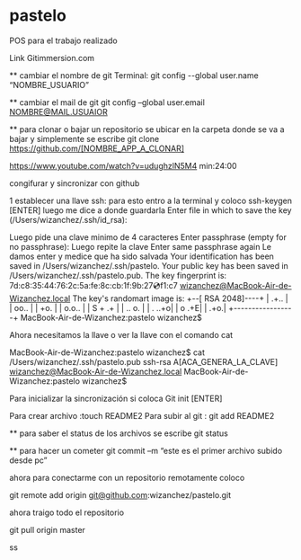 pastelo
=======

POS para el trabajo realizado

Link
Gitimmersion.com

** cambiar el nombre de git
Terminal:
git config --global user.name “NOMBRE_USUARIO”


** cambiar el mail de git
git config –global user.email  NOMBRE@MAIL.USUAIOR

** para clonar o bajar un repositorio
se ubicar en la carpeta  donde se va a bajar y simplemente se escribe
git clone https://github.com/[NOMBRE_APP_A_CLONAR]

https://www.youtube.com/watch?v=udughzlN5M4 min:24:00

congifurar y sincronizar con github

1 establecer una llave ssh: para esto entro a la terminal y coloco 
ssh-keygen [ENTER]
luego me dice a donde guardarla 
Enter file in which to save the key (/Users/wizanchez/.ssh/id_rsa):

Luego pide una clave minimo de 4 caracteres 
Enter passphrase (empty for no passphrase):
Luego repite la clave
Enter same passphrase again
Le damos enter y medice que ha sido salvada
Your identification has been saved in /Users/wizanchez/.ssh/pastelo.
Your public key has been saved in /Users/wizanchez/.ssh/pastelo.pub.
The key fingerprint is:
7d:c8:35:44:76:2c:5a:fe:8c:cb:1f:9b:27:cd:f1:c7 wizanchez@MacBook-Air-de-Wizanchez.local
The key's randomart image is:
+--[ RSA 2048]----+
|           .+..  |
|           oo..  |
|           +o.   |
|         o.o..   |
|        S + .+   |
|           .. o. |
|           . ..+o|
|            o .+E|
|             .+o.|
+-----------------+
MacBook-Air-de-Wizanchez:pastelo wizanchez$

Ahora necesitamos la llave o ver la llave con el comando cat 

MacBook-Air-de-Wizanchez:pastelo wizanchez$ cat /Users/wizanchez/.ssh/pastelo.pub
ssh-rsa A[ACA_GENERA_LA_CLAVE] wizanchez@MacBook-Air-de-Wizanchez.local
MacBook-Air-de-Wizanchez:pastelo wizanchez$ 


Para inicializar la sincronización si coloca
Git init [ENTER]

Para crear archivo :touch README2
Para subir al git : git add README2

** para saber el status  de los archivos se escribe
git status

** para hacer un cometer
git commit –m “este es el primer archivo subido desde pc”

ahora para  conectarme con un repositorio remotamente  coloco

git remote add origin git@github.com:wizanchez/pastelo.git

ahora traigo todo el repositorio

git pull origin master

ss

